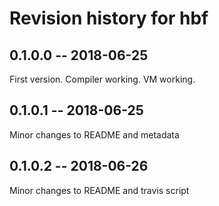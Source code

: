 # Revision history for hbf

## 0.1.0.0 -- 2018-06-25

First version. Compiler working. VM working.

## 0.1.0.1 -- 2018-06-25

Minor changes to README and metadata

## 0.1.0.2 -- 2018-06-26

Minor changes to README and travis script

